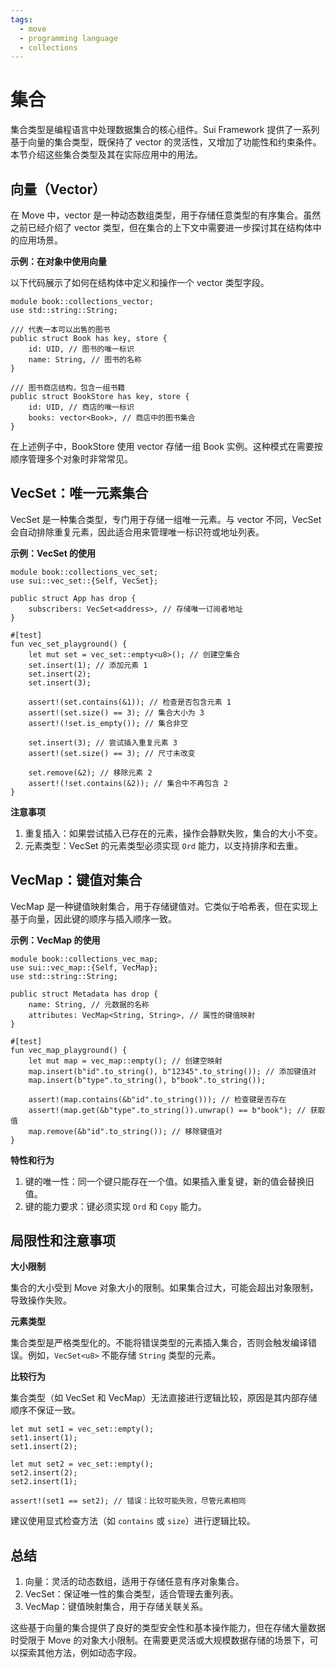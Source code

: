 ```yaml
---
tags:
  - move
  - programming language
  - collections
---
```


**集合**
========

集合类型是编程语言中处理数据集合的核心组件。Sui Framework 提供了一系列基于向量的集合类型，既保持了 vector 的灵活性，又增加了功能性和约束条件。本节介绍这些集合类型及其在实际应用中的用法。

**向量（Vector）**
------------------

在 Move 中，vector 是一种动态数组类型，用于存储任意类型的有序集合。虽然之前已经介绍了 vector 类型，但在集合的上下文中需要进一步探讨其在结构体中的应用场景。

**示例：在对象中使用向量**

以下代码展示了如何在结构体中定义和操作一个 vector 类型字段。

```move
module book::collections_vector;
use std::string::String;

/// 代表一本可以出售的图书
public struct Book has key, store {
    id: UID, // 图书的唯一标识
    name: String, // 图书的名称
}

/// 图书商店结构，包含一组书籍
public struct BookStore has key, store {
    id: UID, // 商店的唯一标识
    books: vector<Book>, // 商店中的图书集合
}
```

在上述例子中，BookStore 使用 vector 存储一组 Book 实例。这种模式在需要按顺序管理多个对象时非常常见。

**VecSet：唯一元素集合**
------------------------

VecSet 是一种集合类型，专门用于存储一组唯一元素。与 vector 不同，VecSet 会自动排除重复元素，因此适合用来管理唯一标识符或地址列表。

**示例：VecSet 的使用**

```move
module book::collections_vec_set;
use sui::vec_set::{Self, VecSet};

public struct App has drop {
    subscribers: VecSet<address>, // 存储唯一订阅者地址
}

#[test]
fun vec_set_playground() {
    let mut set = vec_set::empty<u8>(); // 创建空集合
    set.insert(1); // 添加元素 1
    set.insert(2);
    set.insert(3);

    assert!(set.contains(&1)); // 检查是否包含元素 1
    assert!(set.size() == 3); // 集合大小为 3
    assert!(!set.is_empty()); // 集合非空

    set.insert(3); // 尝试插入重复元素 3
    assert!(set.size() == 3); // 尺寸未改变

    set.remove(&2); // 移除元素 2
    assert!(!set.contains(&2)); // 集合中不再包含 2
}
```

**注意事项**

1. 重复插入：如果尝试插入已存在的元素，操作会静默失败，集合的大小不变。
2. 元素类型：VecSet 的元素类型必须实现 `Ord` 能力，以支持排序和去重。

**VecMap：键值对集合**
----------------------

VecMap 是一种键值映射集合，用于存储键值对。它类似于哈希表，但在实现上基于向量，因此键的顺序与插入顺序一致。

**示例：VecMap 的使用**

```move
module book::collections_vec_map;
use sui::vec_map::{Self, VecMap};
use std::string::String;

public struct Metadata has drop {
    name: String, // 元数据的名称
    attributes: VecMap<String, String>, // 属性的键值映射
}

#[test]
fun vec_map_playground() {
    let mut map = vec_map::empty(); // 创建空映射
    map.insert(b"id".to_string(), b"12345".to_string()); // 添加键值对
    map.insert(b"type".to_string(), b"book".to_string());

    assert!(map.contains(&b"id".to_string())); // 检查键是否存在
    assert!(map.get(&b"type".to_string()).unwrap() == b"book"); // 获取值
    map.remove(&b"id".to_string()); // 移除键值对
}
```

**特性和行为**

1. 键的唯一性：同一个键只能存在一个值。如果插入重复键，新的值会替换旧值。
2. 键的能力要求：键必须实现 `Ord` 和 `Copy` 能力。

**局限性和注意事项**
--------------------

**大小限制**

集合的大小受到 Move 对象大小的限制。如果集合过大，可能会超出对象限制，导致操作失败。

**元素类型**

集合类型是严格类型化的。不能将错误类型的元素插入集合，否则会触发编译错误。例如，`VecSet<u8>` 不能存储 `String` 类型的元素。

**比较行为**

集合类型（如 VecSet 和 VecMap）无法直接进行逻辑比较，原因是其内部存储顺序不保证一致。

```move
let mut set1 = vec_set::empty();
set1.insert(1);
set1.insert(2);

let mut set2 = vec_set::empty();
set2.insert(2);
set2.insert(1);

assert!(set1 == set2); // 错误：比较可能失败，尽管元素相同
```

建议使用显式检查方法（如 `contains` 或 `size`）进行逻辑比较。

**总结**
--------

1. 向量：灵活的动态数组，适用于存储任意有序对象集合。
2. VecSet：保证唯一性的集合类型，适合管理去重列表。
3. VecMap：键值映射集合，用于存储关联关系。

这些基于向量的集合提供了良好的类型安全性和基本操作能力，但在存储大量数据时受限于 Move 的对象大小限制。在需要更灵活或大规模数据存储的场景下，可以探索其他方法，例如动态字段。

